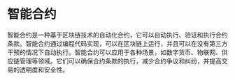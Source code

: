 # 智能合约

智能合约是一种基于区块链技术的自动化合约，它可以自动执行、验证和执行合约条款。智能合约通过编程代码实现，可以在区块链上运行，并且可以在没有第三方干预的情况下自动执行。智能合约可以应用于各种场景，如数字货币、物联网、供应链管理等领域。它们可以确保合约条款的执行，减少合约争议和纠纷，并提高交易的透明度和安全性。
